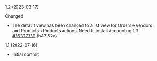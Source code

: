 1.2 (2023-03-17)

Changed

- The default view has been changed to a list view for Orders->Vendors and Products->Products actions. Need to install Accounting 1.3 [#36327730](https://netping.teamwork.com/#/tasks/36327730) (b47152e)

1.1 (2022-07-16)

- Initial commit